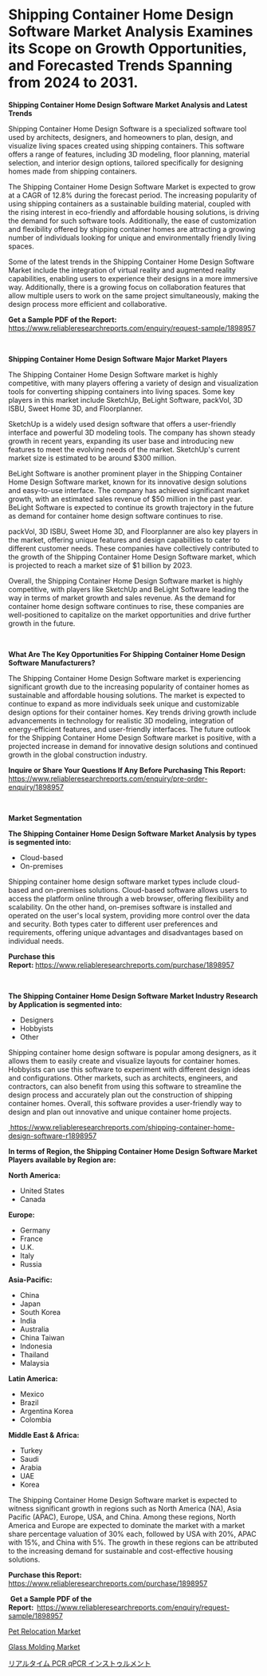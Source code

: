 <p><h1>Shipping Container Home Design Software Market Analysis Examines its Scope on Growth Opportunities, and Forecasted Trends Spanning from 2024 to 2031.</h1></p><p><strong>Shipping Container Home Design Software Market Analysis and Latest Trends</strong></p>
<p><p>Shipping Container Home Design Software is a specialized software tool used by architects, designers, and homeowners to plan, design, and visualize living spaces created using shipping containers. This software offers a range of features, including 3D modeling, floor planning, material selection, and interior design options, tailored specifically for designing homes made from shipping containers.</p><p>The Shipping Container Home Design Software Market is expected to grow at a CAGR of 12.8% during the forecast period. The increasing popularity of using shipping containers as a sustainable building material, coupled with the rising interest in eco-friendly and affordable housing solutions, is driving the demand for such software tools. Additionally, the ease of customization and flexibility offered by shipping container homes are attracting a growing number of individuals looking for unique and environmentally friendly living spaces.</p><p>Some of the latest trends in the Shipping Container Home Design Software Market include the integration of virtual reality and augmented reality capabilities, enabling users to experience their designs in a more immersive way. Additionally, there is a growing focus on collaboration features that allow multiple users to work on the same project simultaneously, making the design process more efficient and collaborative.</p></p>
<p><strong>Get a Sample PDF of the Report:&nbsp;</strong> <a href="https://www.reliableresearchreports.com/enquiry/request-sample/1898957">https://www.reliableresearchreports.com/enquiry/request-sample/1898957</a></p>
<p>&nbsp;</p>
<p><strong>Shipping Container Home Design Software Major Market Players</strong></p>
<p><p>The Shipping Container Home Design Software market is highly competitive, with many players offering a variety of design and visualization tools for converting shipping containers into living spaces. Some key players in this market include SketchUp, BeLight Software, packVol, 3D ISBU, Sweet Home 3D, and Floorplanner.</p><p>SketchUp is a widely used design software that offers a user-friendly interface and powerful 3D modeling tools. The company has shown steady growth in recent years, expanding its user base and introducing new features to meet the evolving needs of the market. SketchUp's current market size is estimated to be around $300 million.</p><p>BeLight Software is another prominent player in the Shipping Container Home Design Software market, known for its innovative design solutions and easy-to-use interface. The company has achieved significant market growth, with an estimated sales revenue of $50 million in the past year. BeLight Software is expected to continue its growth trajectory in the future as demand for container home design software continues to rise.</p><p>packVol, 3D ISBU, Sweet Home 3D, and Floorplanner are also key players in the market, offering unique features and design capabilities to cater to different customer needs. These companies have collectively contributed to the growth of the Shipping Container Home Design Software market, which is projected to reach a market size of $1 billion by 2023.</p><p>Overall, the Shipping Container Home Design Software market is highly competitive, with players like SketchUp and BeLight Software leading the way in terms of market growth and sales revenue. As the demand for container home design software continues to rise, these companies are well-positioned to capitalize on the market opportunities and drive further growth in the future.</p></p>
<p>&nbsp;</p>
<p><strong>What Are The Key Opportunities For Shipping Container Home Design Software Manufacturers?</strong></p>
<p><p>The Shipping Container Home Design Software market is experiencing significant growth due to the increasing popularity of container homes as sustainable and affordable housing solutions. The market is expected to continue to expand as more individuals seek unique and customizable design options for their container homes. Key trends driving growth include advancements in technology for realistic 3D modeling, integration of energy-efficient features, and user-friendly interfaces. The future outlook for the Shipping Container Home Design Software market is positive, with a projected increase in demand for innovative design solutions and continued growth in the global construction industry.</p></p>
<p><strong>Inquire or Share Your Questions If Any Before Purchasing This Report:</strong> <a href="https://www.reliableresearchreports.com/enquiry/pre-order-enquiry/1898957">https://www.reliableresearchreports.com/enquiry/pre-order-enquiry/1898957</a></p>
<p>&nbsp;</p>
<p><strong>Market Segmentation</strong></p>
<p><strong>The Shipping Container Home Design Software Market Analysis by types is segmented into:</strong></p>
<p><ul><li>Cloud-based</li><li>On-premises</li></ul></p>
<p><p>Shipping container home design software market types include cloud-based and on-premises solutions. Cloud-based software allows users to access the platform online through a web browser, offering flexibility and scalability. On the other hand, on-premises software is installed and operated on the user's local system, providing more control over the data and security. Both types cater to different user preferences and requirements, offering unique advantages and disadvantages based on individual needs.</p></p>
<p><strong>Purchase this Report:&nbsp;</strong><a href="https://www.reliableresearchreports.com/purchase/1898957">https://www.reliableresearchreports.com/purchase/1898957</a></p>
<p>&nbsp;</p>
<p><strong>The Shipping Container Home Design Software Market Industry Research by Application is segmented into:</strong></p>
<p><ul><li>Designers</li><li>Hobbyists</li><li>Other</li></ul></p>
<p><p>Shipping container home design software is popular among designers, as it allows them to easily create and visualize layouts for container homes. Hobbyists can use this software to experiment with different design ideas and configurations. Other markets, such as architects, engineers, and contractors, can also benefit from using this software to streamline the design process and accurately plan out the construction of shipping container homes. Overall, this software provides a user-friendly way to design and plan out innovative and unique container home projects.</p></p>
<p><a href="https://www.reliableresearchreports.com/shipping-container-home-design-software-r1898957">&nbsp;https://www.reliableresearchreports.com/shipping-container-home-design-software-r1898957</a></p>
<p><strong>In terms of Region, the Shipping Container Home Design Software Market Players available by Region are:</strong></p>
<p>
    <p> <strong> North America: </strong>
        <ul>
            <li>United States</li>
            <li>Canada</li>
        </ul>
        </p> 
    <p> <strong> Europe: </strong>
        <ul>
            <li>Germany</li>
            <li>France</li>
            <li>U.K.</li>
            <li>Italy</li>
            <li>Russia</li>
        </ul>
        </p> 
    <p> <strong> Asia-Pacific: </strong>
        <ul>
            <li>China</li>
            <li>Japan</li>
            <li>South Korea</li>
            <li>India</li>
            <li>Australia</li>
            <li>China Taiwan</li>
            <li>Indonesia</li>
            <li>Thailand</li>
            <li>Malaysia</li>
        </ul>
        </p> 
    <p> <strong> Latin America: </strong>
        <ul>
            <li>Mexico</li>
            <li>Brazil</li>
            <li>Argentina Korea</li>
            <li>Colombia</li>
        </ul>
        </p> 
    <p> <strong> Middle East & Africa: </strong>
        <ul>
            <li>Turkey</li>
            <li>Saudi</li>
            <li>Arabia</li>
            <li>UAE</li>
            <li>Korea</li>
        </ul>
    </p>
    </p>
<p><p>The Shipping Container Home Design Software market is expected to witness significant growth in regions such as North America (NA), Asia Pacific (APAC), Europe, USA, and China. Among these regions, North America and Europe are expected to dominate the market with a market share percentage valuation of 30% each, followed by USA with 20%, APAC with 15%, and China with 5%. The growth in these regions can be attributed to the increasing demand for sustainable and cost-effective housing solutions.</p></p>
<p><strong>Purchase this Report: </strong><a href="https://www.reliableresearchreports.com/purchase/1898957">https://www.reliableresearchreports.com/purchase/1898957</a></p>
<p>&nbsp;<strong>Get a Sample PDF of the Report:&nbsp;&nbsp;</strong><a href="https://www.reliableresearchreports.com/enquiry/request-sample/1898957">https://www.reliableresearchreports.com/enquiry/request-sample/1898957</a></p>
<p><strong></strong></p>
<p><p><a href="https://github.com/AnnChovey2023/Market-Research-Report-List-1/blob/main/pet-relocation-market.md">Pet Relocation Market</a></p><p><a href="https://github.com/ZackaryHalvorson2023/Market-Research-Report-List-1/blob/main/glass-molding-market.md">Glass Molding Market</a></p><p><a href="https://github.com/BrionnaBoyle/Market-Research-Report-List-1/blob/main/5036381179561.md">リアルタイム PCR qPCR インストゥルメント</a></p></p>